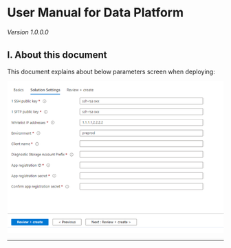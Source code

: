 # User Manual for Data Platform

###### Version 1.0.0.0

## I. About this document

This document explains about below parameters screen when deploying:

![main_screen](imgs/main_screen.png "")

---
